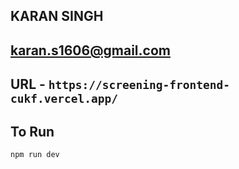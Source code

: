 ## KARAN SINGH
## karan.s1606@gmail.com

## URL - `https://screening-frontend-cukf.vercel.app/`

## To Run
`npm run dev`
